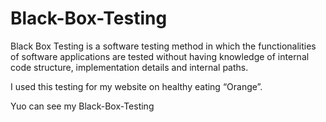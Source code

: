 # Black-Box-Testing
Black Box Testing is a software testing method in which the functionalities of software applications are tested without having knowledge of internal code structure, implementation details and internal paths.

I used this testing for my website on healthy eating “Orange”.

Yuo can see my Black-Box-Testing 


